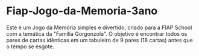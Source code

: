 # Fiap-Jogo-da-Memoria-3ano
Este é um Jogo da Memória simples e divertido, criado para a FIAP School com a temática da "Família Gorgonzola". O objetivo é encontrar todos os pares de cartas idênticas em um tabuleiro de 9 pares (18 cartas) antes que o tempo se esgote.
